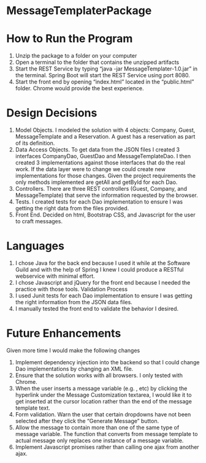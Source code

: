 # MessageTemplaterPackage
# How to Run the Program
1. Unzip the package to a folder on your computer
2. Open a terminal to the folder that contains the unzipped artifacts
3. Start the REST Service by typing “java -jar MessageTemplater-1.0.jar” in the terminal.  Spring Boot will start the REST Service using port 8080.
4. Start the front end by opening “index.html” located in the “public.html” folder.  Chrome would provide the best experience.

# Design Decisions
1. Model Objects.  I modeled the solution with 4 objects: Company, Guest, MessageTemplate and a Reservation.  A guest has a reservation as part of its definition.
2. Data Access Objects.  To get data from the JSON files I created 3 interfaces CompanyDao, GuestDao and MessageTemplateDao.  I then created 3 implementations against those interfaces that do the real work.  If the data layer were to change we could create new implementations for those changes.  Given the project requirements the only methods implemented are getAll and getById for each Dao.
3. Controllers.  There are three REST controllers (Guest, Company, and MessageTemplate) that serve the information requested by the browser.
4. Tests.  I created tests for each Dao implementation to ensure I was getting the right data from the files provided.
5. Front End. Decided on html, Bootstrap CSS, and Javascript for the user to craft messages.  

# Languages
1. I chose Java for the back end because I used it while at the Software Guild and with the help of Spring I knew I could produce a RESTful webservice with minimal effort.
2. I chose Javascript and jQuery for the front end because I needed the practice with those tools.
Validation Process
3. I used Junit tests for each Dao implementation to ensure I was getting the right information from the JSON data files.
4. I manually tested the front end to validate the behavior I desired.

# Future Enhancements
Given more time I would make the following changes
1. Implement dependency injection into the backend so that I could change Dao implementations by changing an XML file.
2. Ensure that the solution works with all browsers.  I only tested with Chrome.
3. When the user inserts a message variable (e.g. <Company>, etc) by clicking the hyperlink under the Message Customization textarea, I would like it to get inserted at the cursor location rather than the end of the message template text.
4. Form validation.  Warn the user that certain dropdowns have not been selected after they click the “Generate Message” button.
5. Allow the message to contain more than one of the same type of message variable. The function that converts from message template to actual message only replaces one instance of a message variable.
6. Implement Javascript promises rather than calling one ajax from another ajax.
